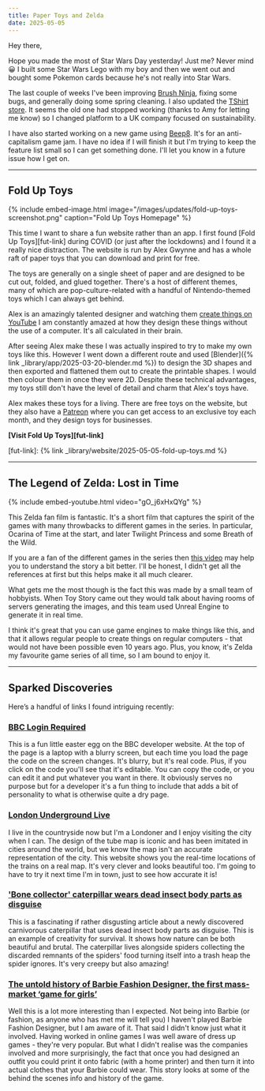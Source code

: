 ```yaml
---
title: Paper Toys and Zelda
date: 2025-05-05
---
```


Hey there,

Hope you made the most of Star Wars Day yesterday! Just me? Never mind 😀 I built some Star Wars Lego with my boy and then we went out and bought some Pokemon cards because he's not really into Star Wars.

The last couple of weeks I've been improving [Brush Ninja](https://brush.ninja), fixing some bugs, and generally doing some spring cleaning. I also updated the [TShirt store](https://brushninja.teemill.com). It seems the old one had stopped working (thanks to Amy for letting me know) so I changed platform to a UK company focused on sustainability.

I have also started working on a new game using [Beep8](https://beep8.com/). It's for an anti-capitalism game jam. I have no idea if I will finish it but I'm trying to keep the feature list small so I can get something done. I'll let you know in a future issue how I get on.

---

## Fold Up Toys

{% include embed-image.html image="/images/updates/fold-up-toys-screenshot.png" caption="Fold Up Toys Homepage" %}

This time I want to share a fun website rather than an app. I first found [Fold Up Toys][fut-link] during COVID (or just after the lockdowns) and I found it a really nice distraction. The website is run by Alex Gwynne and has a whole raft of paper toys that you can download and print for free.

The toys are generally on a single sheet of paper and are designed to be cut out, folded, and glued together. There's a host of different themes, many of which are pop-culture-related with a handful of Nintendo-themed toys which I can always get behind.

Alex is an amazingly talented designer and watching them [create things on YouTube](https://www.youtube.com/@FoldUpToys/videos) I am constantly amazed at how they design these things without the use of a computer. It's all calculated in their brain.

After seeing Alex make these I was actually inspired to try to make my own toys like this. However I went down a different route and used [Blender]({% link _library/app/2025-03-20-blender.md %}) to design the 3D shapes and then exported and flattened them out to create the printable shapes. I would then colour them in once they were 2D. Despite these technical advantages, my toys still don't have the level of detail and charm that Alex's toys have.

Alex makes these toys for a living. There are free toys on the website, but they also have a [Patreon](https://folduptoys.com/plus/) where you can get access to an exclusive toy each month, and they design toys for businesses.

**[Visit Fold Up Toys][fut-link]**

[fut-link]: {% link _library/website/2025-05-05-fold-up-toys.md %}

---

## The Legend of Zelda: Lost in Time

{% include embed-youtube.html video="gO_j6xHxQYg" %}

This Zelda fan film is fantastic. It's a short film that captures the spirit of the games with many throwbacks to different games in the series. In particular, Ocarina of Time at the start, and later Twilight Princess and some Breath of the Wild.

If you are a fan of the different games in the series then [this video](https://www.youtube.com/watch?v=Z_YL6bc0_BI) may help you to understand the story a bit better. I'll be honest, I didn't get all the references at first but this helps make it all much clearer.

What gets me the most though is the fact this was made by a small team of hobbyists. When Toy Story came out they would talk about having rooms of servers generating the images, and this team used Unreal Engine to generate it in real time.

I think it's great that you can use game engines to make things like this, and that it allows regular people to create things on regular computers - that would not have been possible even 10 years ago. Plus, you know, it's Zelda my favourite game series of all time, so I am bound to enjoy it.

---

## Sparked Discoveries

Here’s a handful of links I found intriguing recently:

### [BBC Login Required](https://developer.bbc.com/login-required)

This is a fun little easter egg on the BBC developer website. At the top of the page is a laptop with a blurry screen, but each time you load the page the code on the screen changes. It's blurry, but it's real code. Plus, if you click on the code you'll see that it's editable. You can copy the code, or you can edit it and put whatever you want in there. It obviously serves no purpose but for a developer it's a fun thing to include that adds a bit of personality to what is otherwise quite a dry page.

### [London Underground Live](https://www.londonunderground.live/)

I live in the countryside now but I'm a Londoner and I enjoy visiting the city when I can. The design of the tube map is iconic and has been imitated in cities around the world, but we know the map isn't an accurate representation of the city. This website shows you the real-time locations of the trains on a real map. It's very clever and looks beautiful too. I'm going to have to try it next time I'm in town, just to see how accurate it is!

### ['Bone collector' caterpillar wears dead insect body parts as disguise](https://www.newscientist.com/article/2477925-bone-collector-caterpillar-wears-dead-insect-body-parts-as-disguise/)

This is a fascinating if rather disgusting article about a newly discovered carnivorous caterpillar that uses dead insect body parts as disguise. This is an example of creativity for survival. It shows how nature can be both beautiful and brutal. The caterpillar lives alongside spiders collecting the discarded remnants of the spiders' food turning itself into a trash heap the spider ignores. It's very creepy but also amazing!

### [The untold history of Barbie Fashion Designer, the first mass-market ‘game for girls’](https://www.polygon.com/23776996/barbie-fashion-designer-retro-game-untold-story-history)

Well this is a lot more interesting than I expected. Not being into Barbie (or fashion, as anyone who has met me will tell you) I haven't played Barbie Fashion Designer, but I am aware of it. That said I didn't know just what it involved. Having worked in online games I was well aware of dress up games - they're very popular. But what I didn't realise was the companies involved and more surprisingly, the fact that once you had designed an outfit you could print it onto fabric (with a home printer) and then turn it into actual clothes that your Barbie could wear. This story looks at some of the behind the scenes info and history of the game.
